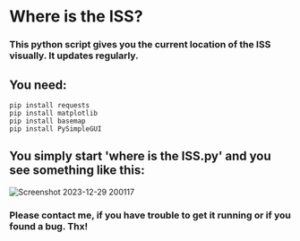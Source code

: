 # Where is the ISS?

### This python script gives you the current location of the ISS visually. It updates regularly.

## You need:
```
pip install requests
pip install matplotlib
pip install basemap
pip install PySimpleGUI
```

## You simply start 'where is the ISS.py' and you see something like this:
![Screenshot 2023-12-29 200117](https://github.com/Schorsch421/Where-is-the-ISS-/assets/99992873/1617e0bb-79b1-4cb2-ad19-8a1c1eaf699e)

### Please contact me, if you have trouble to get it running or if you found a bug. Thx!
